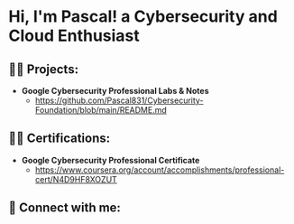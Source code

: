 <h1>Hi, I'm Pascal! a Cybersecurity and Cloud Enthusiast

<h2>👨‍💻 Projects:</h2>
 
- <b>Google Cybersecurity Professional Labs & Notes</b> 
  - https://github.com/Pascal831/Cybersecurity-Foundation/blob/main/README.md

<h2>👨‍💻 Certifications:</h2>
 
- <b>Google Cybersecurity Professional Certificate</b> 
  - https://www.coursera.org/account/accomplishments/professional-cert/N4D9HF8XOZUT

<h2> 🤳 Connect with me:</h2>


<!--
**joshmadakor1/joshmadakor1** is a ✨ _special_ ✨ repository because its `README.md` (this file) appears on your GitHub profile.

Here are some ideas to get you started:

- 🔭 I’m currently working on ...
- 🌱 I’m currently learning ...
- 👯 I’m looking to collaborate on ...
- 🤔 I’m looking for help with ...
- 💬 Ask me about ...
- 📫 How to reach me: ...
- 😄 Pronouns: ...
- ⚡ Fun fact: ...
-->

<!--
**joshmadakor1/joshmadakor1** is a ✨ _special_ ✨ repository because its `README.md` (this file) appears on your GitHub profile.

Here are some ideas to get you started:

- 🔭 I’m currently working on ...
- 🌱 I’m currently learning ...
- 👯 I’m looking to collaborate on ...
- 🤔 I’m looking for help with ...
- 💬 Ask me about ...
- 📫 How to reach me: ...
- 😄 Pronouns: ...
- ⚡ Fun fact: ...
-->
